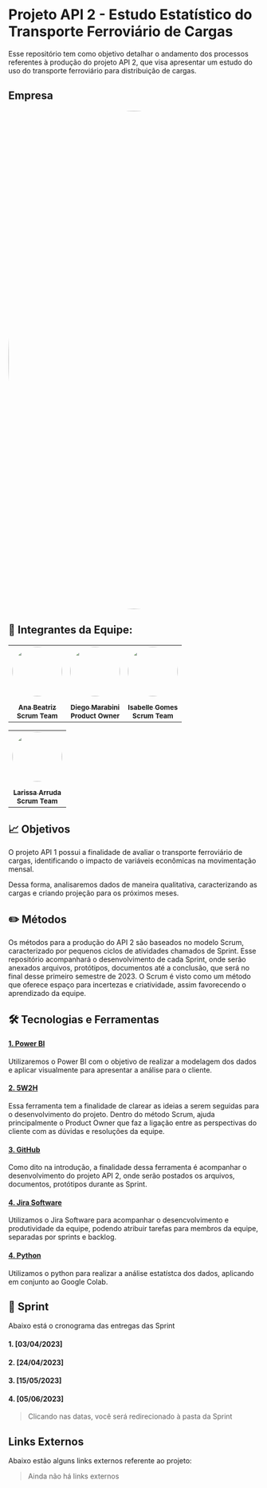 # Projeto API 2 - Estudo Estatístico do Transporte Ferroviário de Cargas 

Esse repositório tem como objetivo detalhar o andamento dos processos referentes à produção do projeto API 2, que visa apresentar um estudo do uso do transporte ferroviário para distribuição de cargas.

## Empresa

  <a href="https://github.com/APIEQUIPEAUTOMOTIVO/API2---FATEC/wiki/Sobre-a-empresa"><img style="border-radius: 50%;" src="https://i.imgur.com/TuP6Q9f.png" width="1000px;" alt=""/></a>

## 📌 Integrantes da Equipe:


  <table align="center">
  <tr>
    <td align="center"><a href="https://www.linkedin.com/in/ana-beatriz-carvalho-santos-046215203/"><img style="border-radius: 50%;" src="https://media.licdn.com/dms/image/D4D03AQEXi2T_0WNPjg/profile-displayphoto-shrink_800_800/0/1671705472462?e=1683158400&v=beta&t=V6ynDI57ggjm8UlTZgdY1SgpcKDcK-odwsKiBQqr9sE" width="100px;" alt=""/><br /><sub><img style="border-radius: 50%;" src="https://cdn-icons-png.flaticon.com/512/174/174857.png" width="15px;" alt=""/></sub><br/><sub><b>Ana Beatriz</b></sub></a><br/><sub><b>Scrum Team</b></sub></td>
     <td align="center"><a href="https://www.linkedin.com/in/diego-marabini-8a3188187/"><img style="border-radius: 50%;" src="https://media.licdn.com/dms/image/D4D03AQFypbi96ulMXw/profile-displayphoto-shrink_200_200/0/1672007536462?e=1683158400&v=beta&t=YOgPPe-uCBajHdQ_zImvodv2R4QDjG20ztT0Vg1xrX0" width="100px;" alt=""/><br/><sub><img style="border-radius: 50%;" src="https://cdn-icons-png.flaticon.com/512/174/174857.png" width="15px;" alt=""/></sub><br/><sub><b>Diego Marabini</b></sub></a><br/><sub><b>Product Owner</b></sub></td>
   <td align="center"><a href="https://www.linkedin.com/in/isabelle-gomes-614561240/"><img style="border-radius: 50%;" src="https://media.licdn.com/dms/image/C4D03AQGjWLkEkKLDXg/profile-displayphoto-shrink_200_200/0/1658013142289?e=1683158400&v=beta&t=IbZeRiXxdmudh6eJ7e9NpWtyssdPtPGp9cKtMDab78c" width="100px;" alt=""/><br /><sub><img style="border-radius: 50%;" src="https://cdn-icons-png.flaticon.com/512/174/174857.png" width="15px;" alt=""/></sub><br/><sub><b>Isabelle Gomes</b></sub></a><br/><sub><b>Scrum Team</b></sub></td>
  </tr>
  <table align="center">
  <tr>
    <td align="center"><a href="https://www.linkedin.com/in/larissa-arruda-a139901a0/"><img style="border-radius: 50%;" src="https://media.licdn.com/dms/image/C4D03AQH1AunREnA-Ig/profile-displayphoto-shrink_200_200/0/1663801902329?e=1683158400&v=beta&t=914nnoXcXNmRlLlQP0culm48wiRNmtg6caESk4sGCVk" width="100px;" alt=""/><br /><sub><img style="border-radius: 50%;" src="https://cdn-icons-png.flaticon.com/512/174/174857.png" width="15px;" alt=""/></sub><br/><sub><b>Larissa Arruda</b></sub></a><br/><sub><b>Scrum Team</b></sub></td>
  </tr>
</table>

## 📈 Objetivos

O projeto API 1 possui a finalidade de avaliar o transporte ferroviário de cargas, identificando o impacto de variáveis econômicas na movimentação mensal.

Dessa forma, analisaremos dados de maneira qualitativa, caracterizando as cargas e criando projeção para os próximos meses.



## ✏️ Métodos

Os métodos para a produção do API 2 são baseados no modelo Scrum, caracterizado por pequenos ciclos de atividades chamados de Sprint. Esse repositório acompanhará o desenvolvimento de cada Sprint, onde serão anexados arquivos, protótipos, documentos até a conclusão, que será no final desse primeiro semestre de 2023.
O Scrum é visto como um método que oferece espaço para incertezas e criatividade, assim favorecendo o aprendizado da equipe.


## 🛠️ Tecnologias e Ferramentas

#### [1. Power BI][pbi]
Utilizaremos o Power BI com o objetivo de realizar a modelagem dos dados e aplicar visualmente para apresentar a análise para o cliente.


[pbi]: https://powerbi.microsoft.com/pt-br/landing/free-account/?&ef_id=Cj0KCQjwj7CZBhDHARIsAPPWv3eX42WJBLwspszoVbE9nS9aFD5ABWC1NYAJqW-0XBPgOzekwVMcZxcaAhl5EALw_wcB:G:s&OCID=AIDcmmk4cy2ahx_SEM_Cj0KCQjwj7CZBhDHARIsAPPWv3eX42WJBLwspszoVbE9nS9aFD5ABWC1NYAJqW-0XBPgOzekwVMcZxcaAhl5EALw_wcB:G:s&gclid=Cj0KCQjwj7CZBhDHARIsAPPWv3eX42WJBLwspszoVbE9nS9aFD5ABWC1NYAJqW-0XBPgOzekwVMcZxcaAhl5EALw_wcB


#### [2. 5W2H][wh]
Essa ferramenta tem a finalidade de clarear as ideias a serem seguidas para o desenvolvimento do projeto. Dentro do método Scrum, ajuda principalmente o Product Owner que faz a ligação entre as perspectivas do cliente com as dúvidas e resoluções da equipe.

[wh]: https://fia.com.br/blog/5w2h/#:~:text=Exemplos%20de%205W2H.-,O%20que%20%C3%A9%20a%20ferramenta%205W2H%3F,maneira%20visual%2C%20%C3%A1gil%20e%20simples.

#### [3. GitHub][git]
Como dito na introdução, a finalidade dessa ferramenta é acompanhar o desenvolvimento do projeto API 2, onde serão postados os arquivos, documentos, protótipos durante as Sprint.

[git]: https://github.com/

#### [4. Jira Software][comex]
Utilizamos o Jira Software para acompanhar o desencvolvimento e produtividade da equipe, podendo atribuir tarefas para membros da equipe, separadas por sprints e backlog.

[comex]: https://www.googleadservices.com/pagead/aclk?sa=L&ai=DChcSEwjJ78yW_eD9AhUNUpEKHTSUCoQYABAAGgJjZQ&ohost=www.google.com&cid=CAESauD2sBg5oH-GIDfzTcdxYX4Vwuq3zIW8k6L4GMVCk2ZiA5pMpm84vDgr7F-eXoit2D7pe3F_G_n59sPYMDxX-ewnIno7AdQoiexXS5KZ3BKYMvLK-mBIh4Bqwk4qHcDRe6wYcnhuIx-nFEA&sig=AOD64_0d_abox1vJ14tw4YCBPskKPRyqkQ&q&adurl&ved=2ahUKEwi-wMeW_eD9AhWqHrkGHZzPCqkQ0Qx6BAgKEAE

#### [4. Python][adxd]
Utilizamos o python para realizar a análise estatístca dos dados, aplicando em conjunto ao Google Colab.

[adxd]: https://www.python.org/

## 📅 Sprint
Abaixo está o cronograma das entregas das Sprint

#### 1. [03/04/2023] 
#### 2. [24/04/2023]
#### 3. [15/05/2023]
#### 4. [05/06/2023]


<blockquote> Clicando nas datas, você será redirecionado à pasta da Sprint </blockquote> 

## Links Externos
Abaixo estão alguns links externos referente ao projeto:

<blockquote> Ainda não há links externos </blockquote> 



